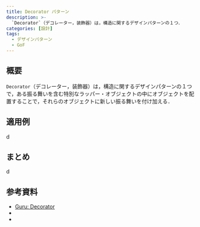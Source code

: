 ```yaml
---
title: Decorator パターン
description: >-
  `Decorator`（デコレーター，装飾器）は，構造に関するデザインパターンの１つ．
categories: [設計]
tags:
  - デザインパターン
  - GoF
---
```


## 概要

`Decorator`（デコレーター，装飾器）は，構造に関するデザインパターンの１つで，ある振る舞いを含む特別なラッパー・オブジェクトの中にオブジェクトを配置することで，それらのオブジェクトに新しい振る舞いを付け加える．


## 適用例
d

## まとめ
d

## 参考資料
- [Guru: Decorator](https://refactoring.guru/ja/design-patterns/chain-of-responsibility)
- []()
- []()